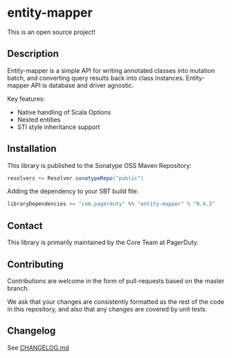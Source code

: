 # entity-mapper

This is an open source project!

## Description

Entity-mapper is a simple API for writing annotated classes into mutation batch, and converting query results back into class instances. Entity-mapper API is database and driver agnostic.

Key features:
 * Native handling of Scala Options
 * Nested entities
 * STI style inheritance support

## Installation

This library is published to the Sonatype OSS Maven Repository:
```scala
resolvers += Resolver.sonatypeRepo("public")
```

Adding the dependency to your SBT build file:
```scala
libraryDependencies += "com.pagerduty" %% "entity-mapper" % "0.4.3"
```

## Contact

This library is primarily maintained by the Core Team at PagerDuty.

## Contributing

Contributions are welcome in the form of pull-requests based on the master branch.

We ask that your changes are consistently formatted as the rest of the code in this repository, and also that any changes are covered by unit tests.

## Changelog

See [CHANGELOG.md](./CHANGELOG.md)
